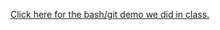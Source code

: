 [Click here for the bash/git demo we did in class.](https://github.com/edkrueger/eco395m-bash-demo-2022-fall)
